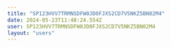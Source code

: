 ```yaml
---
title: "SP123HVV7TRMNSDFW0JD0FJXS2CD7V5NKZ5BN02M4"
date: 2024-05-23T11:48:24.554Z
user: SP123HVV7TRMNSDFW0JD0FJXS2CD7V5NKZ5BN02M4
layout: "users"
---
```

    